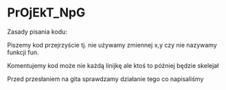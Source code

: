 # PrOjEkT_NpG


Zasady pisania kodu: 

Piszemy kod przejrzyście tj. nie używamy zmiennej x,y czy nie nazywamy funkcji fun. 

Komentujemy kod może nie każdą linijkę ale ktoś to później będzie skelejał 

Przed przesłaniem na gita sprawdzamy działanie tego co napisaliśmy 
